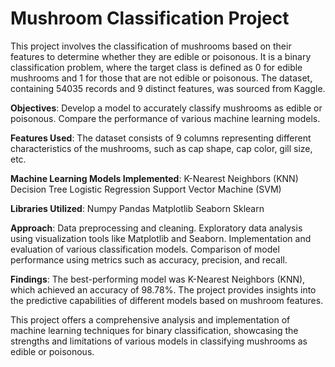# Mushroom Classification Project
This project involves the classification of mushrooms based on their features to determine whether they are edible or poisonous. It is a binary classification problem, where the target class is defined as 0 for edible mushrooms and 1 for those that are not edible or poisonous. The dataset, containing 54035 records and 9 distinct features, was sourced from Kaggle.

**Objectives**:
Develop a model to accurately classify mushrooms as edible or poisonous.
Compare the performance of various machine learning models.

**Features Used**:
The dataset consists of 9 columns representing different characteristics of the mushrooms, such as cap shape, cap color, gill size, etc.

**Machine Learning Models Implemented**:
K-Nearest Neighbors (KNN)
Decision Tree
Logistic Regression
Support Vector Machine (SVM)

**Libraries Utilized**:
Numpy
Pandas
Matplotlib
Seaborn
Sklearn

**Approach**:
Data preprocessing and cleaning.
Exploratory data analysis using visualization tools like Matplotlib and Seaborn.
Implementation and evaluation of various classification models.
Comparison of model performance using metrics such as accuracy, precision, and recall.

**Findings**:
The best-performing model was K-Nearest Neighbors (KNN), which achieved an accuracy of 98.78%.
The project provides insights into the predictive capabilities of different models based on mushroom features.

This project offers a comprehensive analysis and implementation of machine learning techniques for binary classification, showcasing the strengths and limitations of various models in classifying mushrooms as edible or poisonous.
